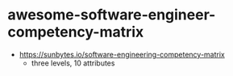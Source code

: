 # awesome-software-engineer-competency-matrix

* https://sunbytes.io/software-engineering-competency-matrix
  * three levels, 10 attributes
